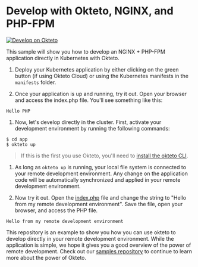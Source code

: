 # Develop with Okteto, NGINX, and PHP-FPM

[![Develop on Okteto](https://okteto.com/develop-okteto.svg)](https://github.com/okteto/php-with-nginx)

This sample will show you how to develop an NGINX + PHP-FPM application directly in Kubernetes with Okteto.

1.  Deploy your Kubernetes application by either clicking on the green button (if using Okteto Cloud) or using the Kubernetes manifests in the `manifests` folder.

1. Once your application is up and running, try it out. Open your browser and access the index.php file. You'll see something like this:

```
Hello PHP
```

1. Now, let's develop directly in the cluster. First, activate your development environment by running the following commands:
```
$ cd app
$ okteto up
```

> If this is the first you use Okteto, you'll need to [install the okteto CLI](https://okteto.com/docs/getting-started/installation/). 

1. As long as `okteto up` is running, your local file system is connected to your remote development environment. Any change on the application code will be automatically synchronized and applied in your remote development environment. 

1. Now try it out. Open the [index.php](app/index.php) file and change the string to "Hello from my remote development environment". Save the file, open your browser, and access the PHP file.

```
Hello from my remote development environment
```

This repository is an example to show you how you can use okteto to develop directly in your remote development environment. While the application is simple, we hope it gives you a good overview of the power of remote development. Check out our [samples repository](https://github.com/okteto/samples) to continue to learn more about the power of Okteto.

